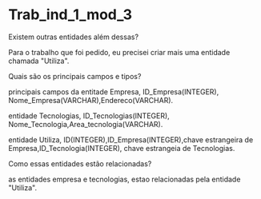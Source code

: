 # Trab_ind_1_mod_3

 Existem outras entidades além dessas?

 Para o trabalho que foi pedido, eu precisei criar mais uma entidade chamada "Utiliza".
 
 Quais são os principais campos e tipos?

 principais campos da entitade Empresa, ID_Empresa(INTEGER), Nome_Empresa(VARCHAR),Endereco(VARCHAR).

 entidade Tecnologias, ID_Tecnologias(INTEGER), Nome_Tecnologia,Area_tecnologia(VARCHAR).

 entidade Utiliza, ID(INTEGER),ID_Empresa(INTEGER),chave estrangeira de Empresa,ID_Tecnologia(INTEGER), chave estrangeia de Tecnologias.
 
 Como essas entidades estão relacionadas?
 
 as entidades empresa e tecnologias, estao relacionadas pela entidade "Utiliza".
